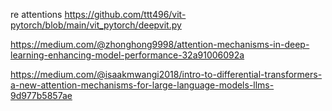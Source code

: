 re attentions https://github.com/ttt496/vit-pytorch/blob/main/vit_pytorch/deepvit.py

https://medium.com/@zhonghong9998/attention-mechanisms-in-deep-learning-enhancing-model-performance-32a91006092a

https://medium.com/@isaakmwangi2018/intro-to-differential-transformers-a-new-attention-mechanisms-for-large-language-models-llms-9d977b5857ae